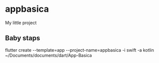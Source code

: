 # appbasica

My little project

## Baby staps

flutter create --template=app --project-name=appbasica -i swift -a kotlin ~/Documents/documents/dart/App-Basica



